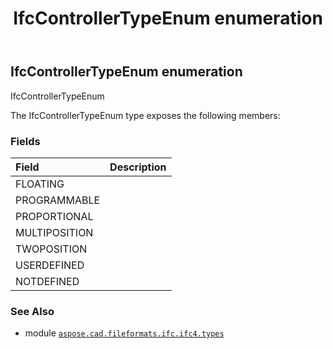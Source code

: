 ﻿---
title: IfcControllerTypeEnum enumeration
second_title: Aspose.CAD for Python via .NET API References
description: 
type: docs
weight: 2340
url: /python-net/aspose.cad.fileformats.ifc.ifc4.types/ifccontrollertypeenum/
is_root: false
---

## IfcControllerTypeEnum enumeration

IfcControllerTypeEnum



The IfcControllerTypeEnum type exposes the following members:

### Fields
| Field | Description |
| :- | :- |
| FLOATING |  |
| PROGRAMMABLE |  |
| PROPORTIONAL |  |
| MULTIPOSITION |  |
| TWOPOSITION |  |
| USERDEFINED |  |
| NOTDEFINED |  |



### See Also
* module [`aspose.cad.fileformats.ifc.ifc4.types`](..)

